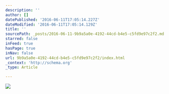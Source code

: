 ```yaml
---
description: ''
author: []
datePublished: '2016-06-11T17:05:14.227Z'
dateModified: '2016-06-11T17:05:14.129Z'
title: ''
sourcePath: _posts/2016-06-11-9b9a5a0e-4192-44cd-b4e5-c5fd9e97c2f2.md
starred: false
inFeed: true
hasPage: true
inNav: false
url: 9b9a5a0e-4192-44cd-b4e5-c5fd9e97c2f2/index.html
_context: 'http://schema.org'
_type: Article

---
```

![](https://the-grid-user-content.s3-us-west-2.amazonaws.com/5a228d82-b219-41f3-be66-44c526e7c31a.jpg)